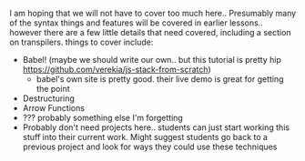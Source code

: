 I am hoping that we will not have to cover too much here.. Presumably many of the syntax things and features will be covered in earlier lessons.. however there are a few little details that need covered, including a section on transpilers.
things to cover include:
- Babel! (maybe we should write our own.. but this tutorial is pretty hip https://github.com/verekia/js-stack-from-scratch)  
	- babel's own site is pretty good.  their live demo is great for getting the point
- Destructuring
- Arrow Functions
- ??? probably something else I'm forgetting
- Probably don't need projects here.. students can just start working this stuff into their current work.   Might suggest students go back to a previous project and look for ways they could use these techniques